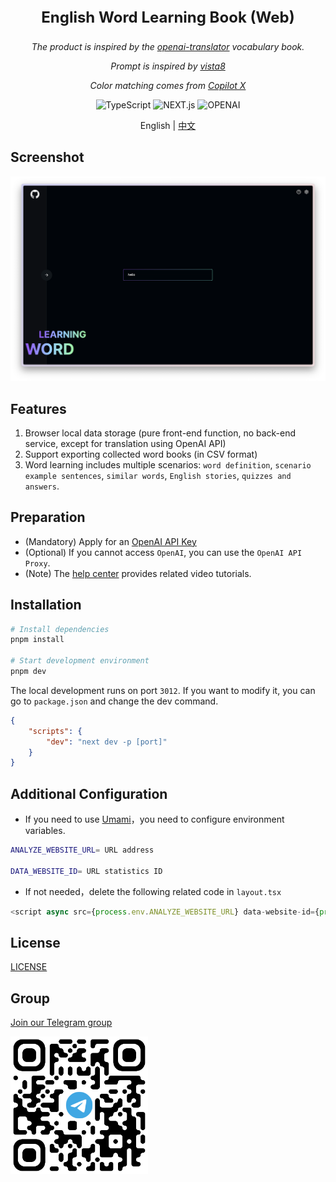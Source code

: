 <p align="center" style="font-size: 24px; font-weight:bold">English Word Learning Book (Web)</p>
<p align="center">
<em>The product is inspired by the <a href="https://github.com/openai-translator/openai-translator">openai-translator</a> vocabulary book.</em></p>
<p align="center"><em>Prompt is inspired by <a href="https://twitter.com/vista8">vista8</a></em></p>
<p align="center"><em>Color matching comes from <a href="https://github.com/features/preview/copilot-x">Copilot X</a></em></p>

<p align="center">
 <img alt="TypeScript" src="https://img.shields.io/badge/-TypeScript-blue?style=flat-square&logo=typescript&logoColor=white">
 <img alt="NEXT.js" src="https://img.shields.io/badge/-NEXT.js-black?style=flat-square&logo=Vercel&logoColor=white" />
 <img alt="OPENAI" src="https://img.shields.io/badge/-OPENAI-orange?style=flat-square&logo=OPENAI&logoColor=white" />

</p>

<p align="center"> 
English | <a href="README_CN.md">中文</a>
</p>

## Screenshot

<img alt="preview" src="./public/preview.png" width="768">

## Features

1. Browser local data storage (pure front-end function, no back-end service, except for translation using OpenAI API)
2. Support exporting collected word books (in CSV format)
3. Word learning includes multiple scenarios: `word definition`, `scenario example sentences`, `similar words`, `English stories`, `quizzes and answers`.

## Preparation

-   (Mandatory) Apply for an [OpenAI API Key](https://platform.openai.com/account/api-keys)
-   (Optional) If you cannot access `OpenAI`, you can use the `OpenAI API Proxy`.
-   (Note) The [help center](https://imcai.notion.site/Learning-Words-211888d2bd1b4c2d9ae964e486691e33?pvs=4) provides related video tutorials.

## Installation

```bash
# Install dependencies
pnpm install

# Start development environment
pnpm dev
```

The local development runs on port `3012`. If you want to modify it, you can go to `package.json` and change the dev command.

```json
{
    "scripts": {
        "dev": "next dev -p [port]"
    }
}
```

## Additional Configuration

-   If you need to use [Umami](https://github.com/umami-software/umami)，you need to configure environment variables.

```bash
ANALYZE_WEBSITE_URL= URL address

DATA_WEBSITE_ID= URL statistics ID
```

-   If not needed，delete the following related code in `layout.tsx`

```typescript jsx
<script async src={process.env.ANALYZE_WEBSITE_URL} data-website-id={process.env.DATA_WEBSITE_ID}></script>
```

## License

[LICENSE](./LICENSE)

## Group

<a target="_blank" href="https://t.me/+6Rm32SFK9VdiMjM1">Join our Telegram group</a>

<p></p>
<img src="./public/QR_CODE.png" width="220" height="220" alt="Telegram 群组" />
